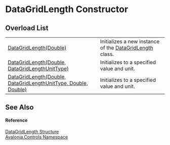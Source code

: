 # DataGridLength Constructor


## Overload List
<table>
<tr>
<td><a href="M_Avalonia_Controls_DataGridLength__ctor_2">DataGridLength(Double)</a></td>
<td>Initializes a new instance of the <a href="T_Avalonia_Controls_DataGridLength">DataGridLength</a> class.</td>
</tr>
<tr>
<td><a href="M_Avalonia_Controls_DataGridLength__ctor_1">DataGridLength(Double, DataGridLengthUnitType)</a></td>
<td>Initializes to a specified value and unit.</td>
</tr>
<tr>
<td><a href="M_Avalonia_Controls_DataGridLength__ctor">DataGridLength(Double, DataGridLengthUnitType, Double, Double)</a></td>
<td>Initializes to a specified value and unit.</td>
</tr>
</table>

## See Also


#### Reference
<a href="T_Avalonia_Controls_DataGridLength">DataGridLength Structure</a>  
<a href="N_Avalonia_Controls">Avalonia.Controls Namespace</a>  
